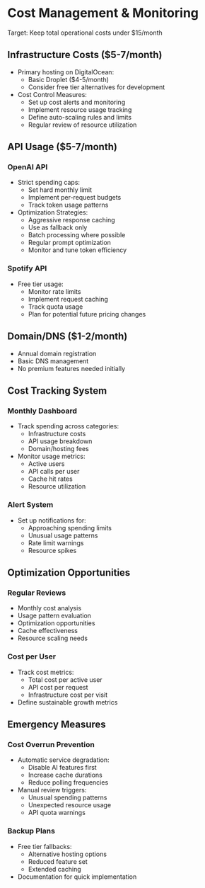 # Cost Management & Monitoring

Target: Keep total operational costs under $15/month

## Infrastructure Costs ($5-7/month)
- Primary hosting on DigitalOcean:
  - Basic Droplet ($4-5/month)
  - Consider free tier alternatives for development
- Cost Control Measures:
  - Set up cost alerts and monitoring
  - Implement resource usage tracking
  - Define auto-scaling rules and limits
  - Regular review of resource utilization

## API Usage ($5-7/month)
### OpenAI API
- Strict spending caps:
  - Set hard monthly limit
  - Implement per-request budgets
  - Track token usage patterns
- Optimization Strategies:
  - Aggressive response caching
  - Use as fallback only
  - Batch processing where possible
  - Regular prompt optimization
  - Monitor and tune token efficiency

### Spotify API
- Free tier usage:
  - Monitor rate limits
  - Implement request caching
  - Track quota usage
  - Plan for potential future pricing changes

## Domain/DNS ($1-2/month)
- Annual domain registration
- Basic DNS management
- No premium features needed initially

## Cost Tracking System
### Monthly Dashboard
- Track spending across categories:
  - Infrastructure costs
  - API usage breakdown
  - Domain/hosting fees
- Monitor usage metrics:
  - Active users
  - API calls per user
  - Cache hit rates
  - Resource utilization

### Alert System
- Set up notifications for:
  - Approaching spending limits
  - Unusual usage patterns
  - Rate limit warnings
  - Resource spikes

## Optimization Opportunities
### Regular Reviews
- Monthly cost analysis
- Usage pattern evaluation
- Optimization opportunities
- Cache effectiveness
- Resource scaling needs

### Cost per User
- Track cost metrics:
  - Total cost per active user
  - API cost per request
  - Infrastructure cost per visit
- Define sustainable growth metrics

## Emergency Measures
### Cost Overrun Prevention
- Automatic service degradation:
  - Disable AI features first
  - Increase cache durations
  - Reduce polling frequencies
- Manual review triggers:
  - Unusual spending patterns
  - Unexpected resource usage
  - API quota warnings

### Backup Plans
- Free tier fallbacks:
  - Alternative hosting options
  - Reduced feature set
  - Extended caching
- Documentation for quick implementation 